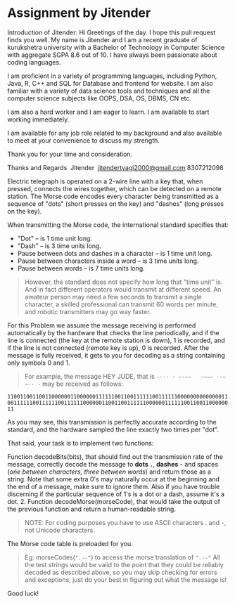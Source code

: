 # Assignment by Jitender

Introduction of Jitender:
Hi
Greetings of the day.
I hope this pull request finds you well.
My name is Jitender and I am a recent graduate of kurukshetra university with a Bachelor of Technology in Computer Science with aggregate SGPA 8.6 out of 10. I have always been passionate about coding languages.

I am proficient in a variety of programming languages, including Python, Java, R, C++ and SQL for Database and frontend for website. I am also familiar with a variety of data science tools and techniques and all the computer science subjects like OOPS, DSA, OS, DBMS, CN etc. 

I am also a hard worker and I am eager to learn. I am available to start working immediately. 

I am available for any job role related to my background and also available to meet at your convenience to discuss my strength. 

Thank you for your time and consideration. 

Thanks and Regards 
Jitender 
jitendertyagi2000@gmail.com 
8307212098







Electric telegraph is operated on a 2-wire line with a key that, when pressed, connects the wires together, which can be detected on a remote station. The Morse code encodes every character being transmitted as a sequence of "dots" (short presses on the key) and "dashes" (long presses on the key).

When transmitting the Morse code, the international standard specifies that:

* "Dot" – is 1 time unit long. 
* "Dash" – is 3 time units long.
* Pause between dots and dashes in a character – is 1 time unit long.
* Pause between characters inside a word – is 3 time units long.
* Pause between words – is 7 time units long.
> However, the standard does not specify how long that "time unit" is. And in fact different operators would transmit at different speed. An amateur person may need a few seconds to transmit a single character, a skilled professional can transmit 60 words per minute, and robotic transmitters may go way faster.

For this Problem we assume the message receiving is performed automatically by the hardware that checks the line periodically, and if the line is connected (the key at the remote station is down), 1 is recorded, and if the line is not connected (remote key is up), 0 is recorded. After the message is fully received, it gets to you for decoding as a string containing only symbols 0 and 1.

> For example, the message HEY JUDE, that is `···· · −·−−   ·−−− ··− −·· ·` may be received as follows:

`1100110011001100000011000000111111001100111111001111110000000000000011001111110011111100111111000000110011001111110000001111110011001100000011`

As you may see, this transmission is perfectly accurate according to the standard, and the hardware sampled the line exactly two times per "dot".

That said, your task is to implement two functions:

Function decodeBits(bits), that should find out the transmission rate of the message, correctly decode the message to **dots `.`**, **dashes `-`** and spaces (*one between characters, three between words*) and return those as a string. Note that some extra 0's may naturally occur at the beginning and the end of a message, make sure to ignore them. Also if you have trouble discerning if the particular sequence of 1's is a dot or a dash, assume it's a dot.
2. Function decodeMorse(morseCode), that would take the output of the previous function and return a human-readable string.

> NOTE: For coding purposes you have to use ASCII characters . and -, not Unicode characters.

The Morse code table is preloaded for you.

> Eg:
  morseCodes(`".--"`) to access the morse translation of `".--"`
All the test strings would be valid to the point that they could be reliably decoded as described above, so you may skip checking for errors and exceptions, just do your best in figuring out what the message is!

Good luck!
